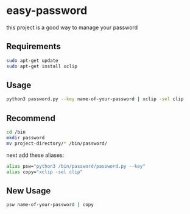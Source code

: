 # easy-password

this project is a good way to manage your password

## Requirements


```bash
sudo apt-get update          
sudo apt-get install xclip
```

## Usage

```bash
python3 password.py --key name-of-your-password | xclip -sel clip
```

## Recommend

```bash
cd /bin
mkdir password
mv project-directory/* /bin/password/
```
next add these aliases:
```bash
alias psw="python3 /bin/password/password.py --key"
alias copy="xclip -sel clip"
```

## New Usage
```bash
psw name-of-your-password | copy
```
